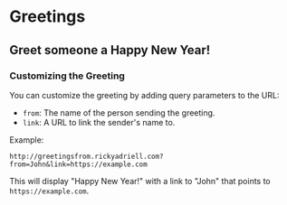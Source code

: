 # Greetings

## Greet someone a Happy New Year!

### Customizing the Greeting

You can customize the greeting by adding query parameters to the URL:

- `from`: The name of the person sending the greeting.
- `link`: A URL to link the sender's name to.

Example:

```
http://greetingsfrom.rickyadriell.com?from=John&link=https://example.com
```

This will display "Happy New Year!" with a link to "John" that points to `https://example.com`.
